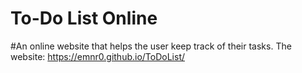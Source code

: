 # To-Do List Online
#An online website that helps the user keep track of their tasks.
The website: https://emnr0.github.io/ToDoList/
